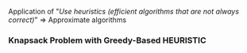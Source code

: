 Application of "*Use heuristics (efficient algorithms that are not always correct)*"   => Approximate algorithms

### Knapsack Problem with Greedy-Based HEURISTIC

